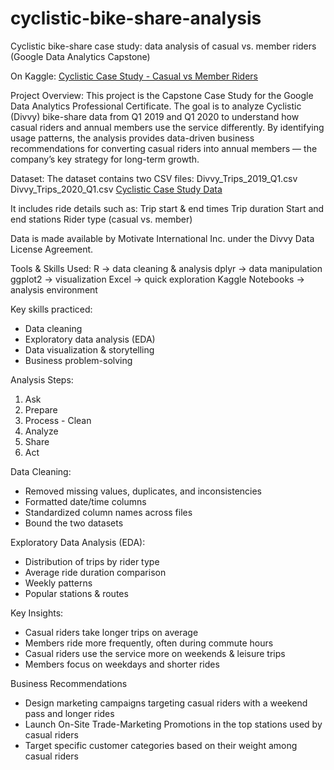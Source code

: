 # cyclistic-bike-share-analysis
Cyclistic bike-share case study: data analysis of casual vs. member riders (Google Data Analytics Capstone)

On Kaggle: [Cyclistic Case Study - Casual vs Member Riders](https://www.kaggle.com/code/tiborjanosy/cyclistic-case-study-casual-vs-member-riders)

Project Overview:
This project is the Capstone Case Study for the Google Data Analytics Professional Certificate.
The goal is to analyze Cyclistic (Divvy) bike-share data from Q1 2019 and Q1 2020 to understand how casual riders and annual members use the service differently.
By identifying usage patterns, the analysis provides data-driven business recommendations for converting casual riders into annual members — the company’s key strategy for long-term growth.

Dataset:
The dataset contains two CSV files:
Divvy_Trips_2019_Q1.csv
Divvy_Trips_2020_Q1.csv
[Cyclistic Case Study Data](https://www.kaggle.com/datasets/tiborjanosy/cyclistic-case-study-data)

It includes ride details such as:
Trip start & end times
Trip duration
Start and end stations
Rider type (casual vs. member)

Data is made available by Motivate International Inc. under the Divvy Data License Agreement.

Tools & Skills Used:
R → data cleaning & analysis
dplyr → data manipulation
ggplot2 → visualization
Excel → quick exploration
Kaggle Notebooks → analysis environment

Key skills practiced:
- Data cleaning
- Exploratory data analysis (EDA)
- Data visualization & storytelling
- Business problem-solving

Analysis Steps:
1. Ask
2. Prepare
3. Process - Clean
4. Analyze
5. Share
6. Act

Data Cleaning:
- Removed missing values, duplicates, and inconsistencies
- Formatted date/time columns
- Standardized column names across files
- Bound the two datasets

Exploratory Data Analysis (EDA):
- Distribution of trips by rider type
- Average ride duration comparison
- Weekly patterns
- Popular stations & routes

Key Insights:
- Casual riders take longer trips on average
- Members ride more frequently, often during commute hours
- Casual riders use the service more on weekends & leisure trips
- Members focus on weekdays and shorter rides

Business Recommendations
- Design marketing campaigns targeting casual riders with a weekend pass and longer rides
- Launch On-Site Trade-Marketing Promotions in the top stations used by casual riders
- Target specific customer categories based on their weight among casual riders
